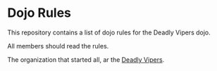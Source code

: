 Dojo Rules
==========

This repository contains a list of dojo rules for the Deadly Vipers dojo.

All members should read the rules.

The organization that started all, ar the [Deadly Vipers](https://github.com/deadlyvipers).

